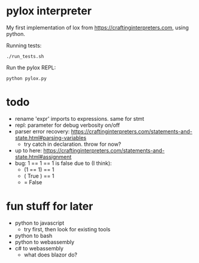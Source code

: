 # pylox interpreter

My first implementation of lox from https://craftinginterpreters.com, using python.

Running tests:

    ./run_tests.sh

Run the pylox REPL:

    python pylox.py


# todo
- rename 'expr' imports to expressions. same for stmt
- repl: parameter for debug verbosity on/off
- parser error recovery: https://craftinginterpreters.com/statements-and-state.html#parsing-variables
    - try catch in declaration. throw for now?
- up to here: https://craftinginterpreters.com/statements-and-state.html#assignment
- bug: 1 == 1 == 1 is false due to (I think):
    - (1 == 1) == 1
    - ( True ) == 1
    - = False

# fun stuff for later

- python to javascript
    - try first, then look for existing tools
- python to bash
- python to webassembly
- c# to webassembly
    - what does blazor do?